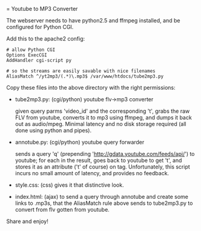 = Youtube to MP3 Converter

The webserver needs to have python2.5 and ffmpeg installed, and be configured
for Python CGI.  

Add this to the apache2 config:

    # allow Python CGI
    Options ExecCGI
    AddHandler cgi-script py

    # so the streams are easily savable with nice filenames
    AliasMatch ^/yt2mp3/(.*)\.mp3$ /var/www/htdocs/tube2mp3.py

Copy these files into the above directory with the right permissions:

* tube2mp3.py: (cgi/python) youtube flv->mp3 converter

  given query parms 'video_id' and the corresponding 't', grabs the raw FLV
  from youtube, converts it to mp3 using ffmpeg, and dumps it back out as
  audio/mpeg.  Minimal latency and no disk storage required (all done using
  python and pipes).

* annotube.py: (cgi/python) youtube query forwarder 

  sends a query 'q' (prepending 'http://gdata.youtube.com/feeds/api/') to
  youtube; for each <entry> in the result, goes back to youtube to get 't', and
  stores it as an attribute ('t' of course) on <entry> tag.  Unfortunately,
  this script incurs no small amount of latency, and provides no feedback.

* style.css: (css) gives it that distinctive look.

* index.html: (ajax) to send a query through annotube and create some links to .mp3s, that the AliasMatch rule above sends to tube2mp3.py to convert from flv gotten from youtube.

Share and enjoy!
